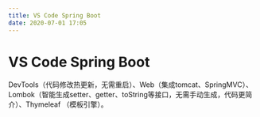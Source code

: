 ```yaml
---
title: VS Code Spring Boot
date: 2020-07-01 17:05
---
```


# VS Code Spring Boot


DevTools（代码修改热更新，无需重启）、Web（集成tomcat、SpringMVC）、Lombok（智能生成setter、getter、toString等接口，无需手动生成，代码更简介）、Thymeleaf （模板引擎）。